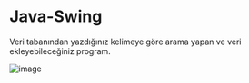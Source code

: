 # Java-Swing
Veri tabanından yazdığınız kelimeye göre arama yapan ve veri ekleyebileceğiniz program.

![image](https://user-images.githubusercontent.com/79569914/132889573-b77e25b7-7d67-4742-8531-18614aeb84ef.png)

